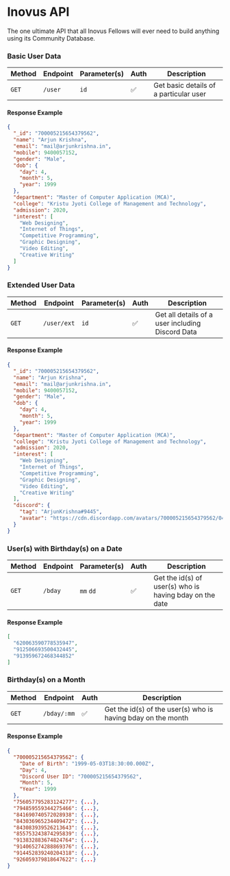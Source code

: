 # Inovus API
The one ultimate API that all Inovus Fellows will ever need to build anything using its Community Database.


### Basic User Data
| Method | Endpoint | Parameter(s) | Auth | Description |
| --- | --- | --- | --- | --- |
| `GET` | `/user` | `id` | ✅ | Get basic details of a particular user |

#### Response Example
```json
{
  "_id": "700005215654379562",
  "name": "Arjun Krishna",
  "email": "mail@arjunkrishna.in",
  "mobile": 9400057152,
  "gender": "Male",
  "dob": {
    "day": 4,
    "month": 5,
    "year": 1999
  },
  "department": "Master of Computer Application (MCA)",
  "college": "Kristu Jyoti College of Management and Technology",
  "admission": 2020,
  "interest": [
    "Web Designing",
    "Internet of Things",
    "Competitive Programming",
    "Graphic Designing",
    "Video Editing",
    "Creative Writing"
  ]
}
```

### Extended User Data
| Method | Endpoint | Parameter(s) | Auth | Description |
| --- | --- | --- | --- | --- |
| `GET` | `/user/ext` | `id` | ✅ | Get all details of a user including Discord Data |

#### Response Example
```json
{
  "_id": "700005215654379562",
  "name": "Arjun Krishna",
  "email": "mail@arjunkrishna.in",
  "mobile": 9400057152,
  "gender": "Male",
  "dob": {
    "day": 4,
    "month": 5,
    "year": 1999
  },
  "department": "Master of Computer Application (MCA)",
  "college": "Kristu Jyoti College of Management and Technology",
  "admission": 2020,
  "interest": [
    "Web Designing",
    "Internet of Things",
    "Competitive Programming",
    "Graphic Designing",
    "Video Editing",
    "Creative Writing"
  ],
  "discord": {
    "tag": "ArjunKrishna#9445",
    "avatar": "https://cdn.discordapp.com/avatars/700005215654379562/045daa81c2f645e801d1d83783fa1236.png"
  }
}
```

### User(s) with Birthday(s) on a Date
| Method | Endpoint | Parameter(s) | Auth | Description |
| --- | --- | --- | --- | --- |
| `GET` | `/bday ` | `mm` `dd` | ✅ | Get the id(s) of user(s) who is having bday on the date |

#### Response Example
```json
[
  "620063590778535947",
  "912506693500432445",
  "913959672468344852"
]
```

### Birthday(s) on a Month
| Method | Endpoint | Auth | Description |
| --- | --- | --- | --- |
| `GET` | `/bday/:mm` | ✅ | Get the id(s) of the user(s) who is having bday on the month |

#### Response Example
```json
{
  "700005215654379562": {
    "Date of Birth": "1999-05-03T18:30:00.000Z",
    "Day": 4,
    "Discord User ID": "700005215654379562",
    "Month": 5,
    "Year": 1999
  },
  "756057795283124277": {...},
  "794859559344275466": {...},
  "841690740572028938": {...},
  "843036965234409472": {...},
  "843083939526213643": {...},
  "855753243874295839": {...},
  "913832883674824764": {...},
  "914065274288869376": {...},
  "914452839240204318": {...},
  "926059379818647622": {...}
}
```